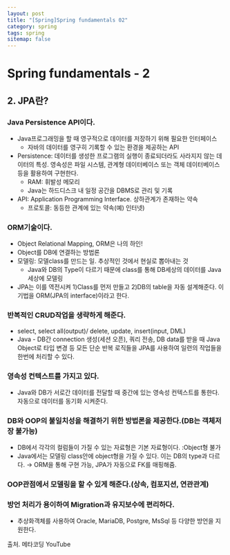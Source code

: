 ```yaml
---
layout: post
title: "[Spring]Spring fundamentals 02"
category: spring
tags: spring
sitemap: false
---
```

# Spring fundamentals - 2

## 2. JPA란?

### Java Persistence API이다.

- Java프로그래밍을 할 때 영구적으로 데이터를 저장하기 위해 필요한 인터페이스
    - 자바의 데이터를 영구히 기록할 수 있는 환경을 제공하는 API
- Persistence: 데이터를 생성한 프로그램의 실행이 종료되더라도 사라지지 않는 데이터의 특성. 영속성은 파일 시스템, 관계형 데이터베이스 또는 객체 데이터베이스 등을 활용하여 구현한다.
    - RAM: 휘발성 메모리
    - Java는 하드디스크 내 일정 공간을 DBMS로 관리 및 기록
- API: Application Programming Interface. 상하관계가 존재하는 약속
    - 프로토콜: 동등한 관계에 있는 약속(예) 인터넷)

### ORM기술이다.

- Object Relational Mapping, ORM은 나의 하인!
- Object를 DB에 연결하는 방법론
- 모델링: 모델class를 만드는 일. 추상적인 것에서 현실로 뽑아내는 것
    - Java와 DB의 Type이 다르기 때문에 class를 통해 DB세상의 데이터를 Java세상에 모델링
- JPA는 이를 역전시켜 1)Class를 먼저 만들고 2)DB의 table을 자동 설계해준다. 이 기법을 ORM(JPA의 interface)이라고 한다.

### 반복적인 CRUD작업을 생략하게 해준다.

- select, select all(output)/ delete, update, insert(input, DML)
- Java - DB간 connection 생성(세션 오픈), 쿼리 전송, DB data를 받을 때 Java Object로 타입 변경 등 모든 단순 반복 로직들을 JPA를 사용하여 일련의 작업들을 한번에 처리할 수 있다.

### 영속성 컨텍스트를 가지고 있다.

- Java와 DB가 서로간 데이터를 전달할 때 중간에 있는 영속성 컨텍스트를 통한다. 자동으로 데이터를 동기화 시켜준다.

### DB와 OOP의 불일치성을 해결하기 위한 방법론을 제공한다.(DB는 객체저장 불가능)

- DB에서 각각의 컬럼들이 가질 수 있는 자료형은 기본 자료형이다. :Object형 불가
- Java에서는 모델링 class안에 object형을 가질 수 있다. 이는 DB의 type과 다르다. → ORM을 통해 구현 가능, JPA가 자동으로 FK를 매핑해줌.

### OOP관점에서 모델링을 할 수 있게 해준다.(상속, 컴포지션, 연관관계)

### 방언 처리가 용이하여 Migration과 유지보수에 편리하다.

- 추상화객체를 사용하여 Oracle, MariaDB, Postgre, MsSql 등 다양한 방언을 지원한다.

출처. 메타코딩 YouTube